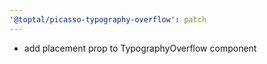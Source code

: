 ```yaml
---
'@toptal/picasso-typography-overflow': patch
---
```


- add placement prop to TypographyOverflow component
